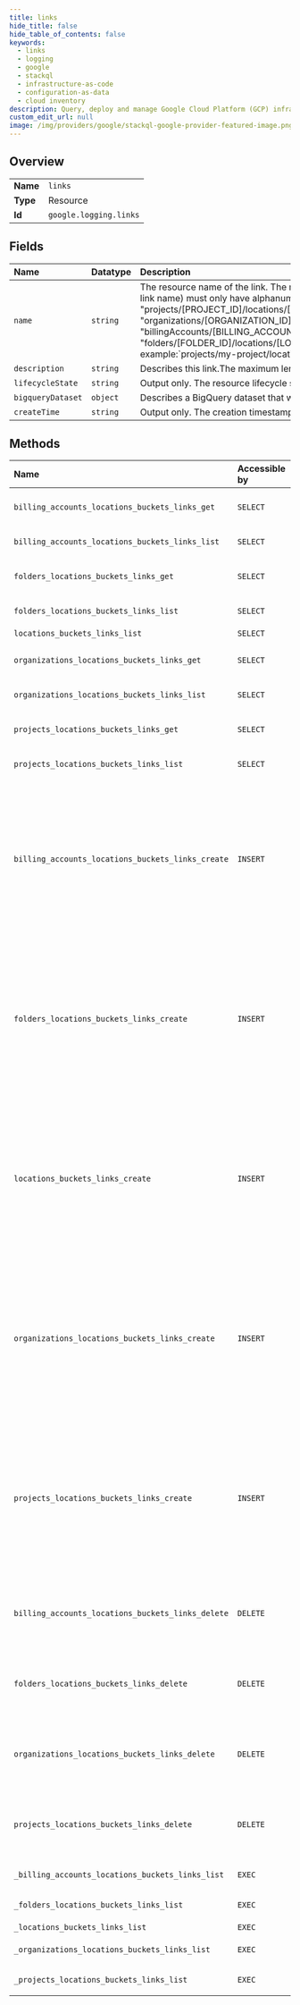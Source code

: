 ```yaml
---
title: links
hide_title: false
hide_table_of_contents: false
keywords:
  - links
  - logging
  - google    
  - stackql
  - infrastructure-as-code
  - configuration-as-data
  - cloud inventory
description: Query, deploy and manage Google Cloud Platform (GCP) infrastructure and resources using SQL
custom_edit_url: null
image: /img/providers/google/stackql-google-provider-featured-image.png
---
```

  
    

## Overview
<table><tbody>
<tr><td><b>Name</b></td><td><code>links</code></td></tr>
<tr><td><b>Type</b></td><td>Resource</td></tr>
<tr><td><b>Id</b></td><td><code>google.logging.links</code></td></tr>
</tbody></table>

## Fields
| Name | Datatype | Description |
|:-----|:---------|:------------|
| `name` | `string` | The resource name of the link. The name can have up to 100 characters. A valid link id (at the end of the link name) must only have alphanumeric characters and underscores within it. "projects/[PROJECT_ID]/locations/[LOCATION_ID]/buckets/[BUCKET_ID]/links/[LINK_ID]" "organizations/[ORGANIZATION_ID]/locations/[LOCATION_ID]/buckets/[BUCKET_ID]/links/[LINK_ID]" "billingAccounts/[BILLING_ACCOUNT_ID]/locations/[LOCATION_ID]/buckets/[BUCKET_ID]/links/[LINK_ID]" "folders/[FOLDER_ID]/locations/[LOCATION_ID]/buckets/[BUCKET_ID]/links/[LINK_ID]" For example:`projects/my-project/locations/global/buckets/my-bucket/links/my_link |
| `description` | `string` | Describes this link.The maximum length of the description is 8000 characters. |
| `lifecycleState` | `string` | Output only. The resource lifecycle state. |
| `bigqueryDataset` | `object` | Describes a BigQuery dataset that was created by a link. |
| `createTime` | `string` | Output only. The creation timestamp of the link. |
## Methods
| Name | Accessible by | Required Params | Description |
|:-----|:--------------|:----------------|:------------|
| `billing_accounts_locations_buckets_links_get` | `SELECT` | `billingAccountsId, bucketsId, linksId, locationsId` | Gets a link. |
| `billing_accounts_locations_buckets_links_list` | `SELECT` | `billingAccountsId, bucketsId, locationsId` | Lists links. |
| `folders_locations_buckets_links_get` | `SELECT` | `bucketsId, foldersId, linksId, locationsId` | Gets a link. |
| `folders_locations_buckets_links_list` | `SELECT` | `bucketsId, foldersId, locationsId` | Lists links. |
| `locations_buckets_links_list` | `SELECT` | `parent` | Lists links. |
| `organizations_locations_buckets_links_get` | `SELECT` | `bucketsId, linksId, locationsId, organizationsId` | Gets a link. |
| `organizations_locations_buckets_links_list` | `SELECT` | `bucketsId, locationsId, organizationsId` | Lists links. |
| `projects_locations_buckets_links_get` | `SELECT` | `bucketsId, linksId, locationsId, projectsId` | Gets a link. |
| `projects_locations_buckets_links_list` | `SELECT` | `bucketsId, locationsId, projectsId` | Lists links. |
| `billing_accounts_locations_buckets_links_create` | `INSERT` | `billingAccountsId, bucketsId, locationsId` | Asynchronously creates a linked dataset in BigQuery which makes it possible to use BigQuery to read the logs stored in the log bucket. A log bucket may currently only contain one link. |
| `folders_locations_buckets_links_create` | `INSERT` | `bucketsId, foldersId, locationsId` | Asynchronously creates a linked dataset in BigQuery which makes it possible to use BigQuery to read the logs stored in the log bucket. A log bucket may currently only contain one link. |
| `locations_buckets_links_create` | `INSERT` | `parent` | Asynchronously creates a linked dataset in BigQuery which makes it possible to use BigQuery to read the logs stored in the log bucket. A log bucket may currently only contain one link. |
| `organizations_locations_buckets_links_create` | `INSERT` | `bucketsId, locationsId, organizationsId` | Asynchronously creates a linked dataset in BigQuery which makes it possible to use BigQuery to read the logs stored in the log bucket. A log bucket may currently only contain one link. |
| `projects_locations_buckets_links_create` | `INSERT` | `bucketsId, locationsId, projectsId` | Asynchronously creates a linked dataset in BigQuery which makes it possible to use BigQuery to read the logs stored in the log bucket. A log bucket may currently only contain one link. |
| `billing_accounts_locations_buckets_links_delete` | `DELETE` | `billingAccountsId, bucketsId, linksId, locationsId` | Deletes a link. This will also delete the corresponding BigQuery linked dataset. |
| `folders_locations_buckets_links_delete` | `DELETE` | `bucketsId, foldersId, linksId, locationsId` | Deletes a link. This will also delete the corresponding BigQuery linked dataset. |
| `organizations_locations_buckets_links_delete` | `DELETE` | `bucketsId, linksId, locationsId, organizationsId` | Deletes a link. This will also delete the corresponding BigQuery linked dataset. |
| `projects_locations_buckets_links_delete` | `DELETE` | `bucketsId, linksId, locationsId, projectsId` | Deletes a link. This will also delete the corresponding BigQuery linked dataset. |
| `_billing_accounts_locations_buckets_links_list` | `EXEC` | `billingAccountsId, bucketsId, locationsId` | Lists links. |
| `_folders_locations_buckets_links_list` | `EXEC` | `bucketsId, foldersId, locationsId` | Lists links. |
| `_locations_buckets_links_list` | `EXEC` | `parent` | Lists links. |
| `_organizations_locations_buckets_links_list` | `EXEC` | `bucketsId, locationsId, organizationsId` | Lists links. |
| `_projects_locations_buckets_links_list` | `EXEC` | `bucketsId, locationsId, projectsId` | Lists links. |
